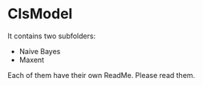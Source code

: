 # ClsModel

It contains two subfolders:
* Naive Bayes
* Maxent

Each of them have their own ReadMe. Please read them.
